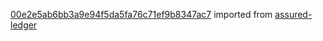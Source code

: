 [00e2e5ab6bb3a9e94f5da5fa76c71ef9b8347ac7](https://github.com/insolar/assured-ledger/commit/00e2e5ab6bb3a9e94f5da5fa76c71ef9b8347ac7) imported from [assured-ledger](https://github.com/insolar/assured-ledger)
